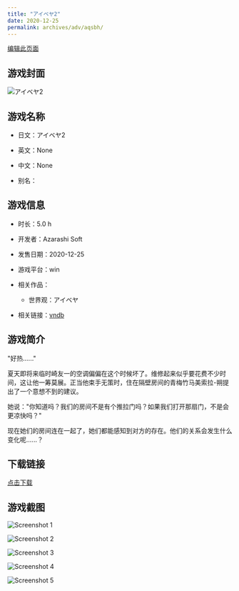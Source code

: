 ```yaml
---
title: "アイベヤ2"
date: 2020-12-25
permalink: archives/adv/aqsbh/
---
```

[编辑此页面](https://github.com/ACG-3/ADV3-source/blob/main/source/_posts/%E3%82%A2%E3%82%A4%E3%83%99%E3%83%A42.md)

## 游戏封面

![アイベヤ2](https://pan.timero.xyz/d/onedrive/img_lib_001/%E3%82%A2%E3%82%A4%E3%83%99%E3%83%A42_cover.avif)


## 游戏名称

- 日文：アイベヤ2
- 英文：None
- 中文：None

- 别名：


## 游戏信息

- 时长：5.0 h
- 开发者：Azarashi Soft
- 发售日期：2020-12-25
- 游戏平台：win
- 相关作品：
   - 世界观：アイベヤ

- 相关链接：[vndb](https://vndb.org/v29052)


## 游戏简介

"好热......"

夏天即将来临时崎友一的空调偏偏在这个时候坏了。维修起来似乎要花费不少时间，这让他一筹莫展。正当他束手无策时，住在隔壁房间的青梅竹马美索拉-朔提出了一个意想不到的建议。

她说："你知道吗？我们的房间不是有个推拉门吗？如果我们打开那扇门，不是会更凉快吗？"

现在她们的房间连在一起了，她们都能感知到对方的存在。他们的关系会发生什么变化呢......？




## 下载链接

[点击下载](https://pan.timero.xyz/onedrive/adv_lib_001/%E3%82%A2%E3%82%A4%E3%83%99%E3%83%A42)


## 游戏截图


![Screenshot 1](https://pan.timero.xyz/d/onedrive/img_lib_001/%E3%82%A2%E3%82%A4%E3%83%99%E3%83%A42_Screenshot_1.avif)

![Screenshot 2](https://pan.timero.xyz/d/onedrive/img_lib_001/%E3%82%A2%E3%82%A4%E3%83%99%E3%83%A42_Screenshot_2.avif)

![Screenshot 3](https://pan.timero.xyz/d/onedrive/img_lib_001/%E3%82%A2%E3%82%A4%E3%83%99%E3%83%A42_Screenshot_3.avif)

![Screenshot 4](https://pan.timero.xyz/d/onedrive/img_lib_001/%E3%82%A2%E3%82%A4%E3%83%99%E3%83%A42_Screenshot_4.avif)

![Screenshot 5](https://pan.timero.xyz/d/onedrive/img_lib_001/%E3%82%A2%E3%82%A4%E3%83%99%E3%83%A42_Screenshot_5.avif)

